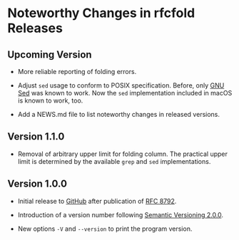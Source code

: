 # Noteworthy Changes in rfcfold Releases

## Upcoming Version

* More reliable reporting of folding errors.

* Adjust `sed` usage to conform to POSIX specification.  Before, only
  [GNU Sed](https://www.gnu.org/software/sed/) was known to work.
  Now the `sed` implementation included in macOS is known to work, too.

* Add a NEWS.md file to list noteworthy changes in released versions.

## Version 1.1.0

* Removal of arbitrary upper limit for folding column.  The practical upper
  limit is determined by the available `grep` and `sed` implementations.

## Version 1.0.0

* Initial release to [GitHub](https://github.com/ietf-tools/rfcfold)
  after publication of [RFC 8792](https://www.rfc-editor.org/info/rfc8792).

* Introduction of a version number following
  [Semantic Versioning 2.0.0](https://semver.org/spec/v2.0.0.html).

* New options `-V` and `--version` to print the program version.
